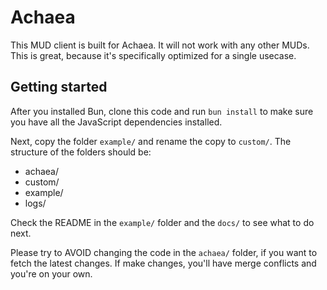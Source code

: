 # Achaea

This MUD client is built for Achaea. It will not work with any other MUDs.
This is great, because it's specifically optimized for a single usecase.

## Getting started

After you installed Bun, clone this code and run `bun install` to make sure you have all the JavaScript dependencies installed.

Next, copy the folder `example/` and rename the copy to `custom/`. The structure of the folders should be:
- achaea/
- custom/
- example/
- logs/

Check the README in the `example/` folder and the `docs/` to see what to do next.

Please try to AVOID changing the code in the `achaea/` folder, if you want to fetch the latest changes. If make changes, you'll have merge conflicts and you're on your own.
